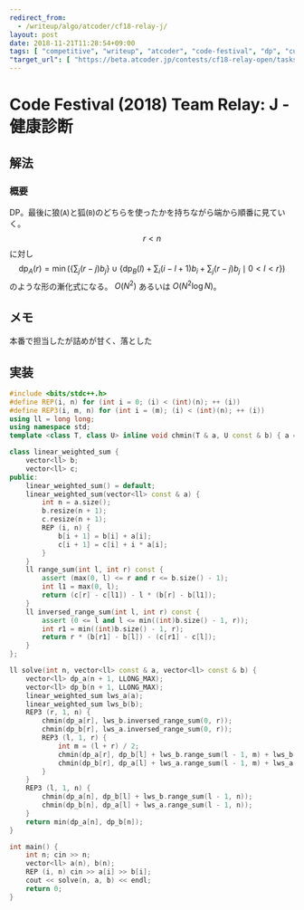 ```yaml
---
redirect_from:
  - /writeup/algo/atcoder/cf18-relay-j/
layout: post
date: 2018-11-21T11:28:54+09:00
tags: [ "competitive", "writeup", "atcoder", "code-festival", "dp", "cumulative-sum" ]
"target_url": [ "https://beta.atcoder.jp/contests/cf18-relay-open/tasks/relay2018_j" ]
---
```


# Code Festival (2018) Team Relay: J - 健康診断

## 解法

### 概要

DP。最後に狼(`A`)と狐(`B`)のどちらを使ったかを持ちながら端から順番に見ていく。
$$r \lt n$$ に対し $$\mathrm{dp} _ A (r) = \min \left( \left\{ \sum_j (r - j) b_j \right\} \cup \left\{ \mathrm{dp} _ B (l) + \sum_i (i - l + 1) b_i + \sum_j (r - j) b_j \mid 0 < l < r \right\} \right)$$ のような形の漸化式になる。
$O(N^2)$ あるいは $O(N^2 \log N)$。

## メモ

本番で担当したが詰めが甘く、落とした

## 実装

``` c++
#include <bits/stdc++.h>
#define REP(i, n) for (int i = 0; (i) < (int)(n); ++ (i))
#define REP3(i, m, n) for (int i = (m); (i) < (int)(n); ++ (i))
using ll = long long;
using namespace std;
template <class T, class U> inline void chmin(T & a, U const & b) { a = min<T>(a, b); }

class linear_weighted_sum {
    vector<ll> b;
    vector<ll> c;
public:
    linear_weighted_sum() = default;
    linear_weighted_sum(vector<ll> const & a) {
        int n = a.size();
        b.resize(n + 1);
        c.resize(n + 1);
        REP (i, n) {
            b[i + 1] = b[i] + a[i];
            c[i + 1] = c[i] + i * a[i];
        }
    }
    ll range_sum(int l, int r) const {
        assert (max(0, l) <= r and r <= b.size() - 1);
        int l1 = max(0, l);
        return (c[r] - c[l1]) - l * (b[r] - b[l1]);
    }
    ll inversed_range_sum(int l, int r) const {
        assert (0 <= l and l <= min((int)b.size() - 1, r));
        int r1 = min((int)b.size() - 1, r);
        return r * (b[r1] - b[l]) - (c[r1] - c[l]);
    }
};

ll solve(int n, vector<ll> const & a, vector<ll> const & b) {
    vector<ll> dp_a(n + 1, LLONG_MAX);
    vector<ll> dp_b(n + 1, LLONG_MAX);
    linear_weighted_sum lws_a(a);
    linear_weighted_sum lws_b(b);
    REP3 (r, 1, n) {
        chmin(dp_a[r], lws_b.inversed_range_sum(0, r));
        chmin(dp_b[r], lws_a.inversed_range_sum(0, r));
        REP3 (l, 1, r) {
            int m = (l + r) / 2;
            chmin(dp_a[r], dp_b[l] + lws_b.range_sum(l - 1, m) + lws_b.inversed_range_sum(m, r));
            chmin(dp_b[r], dp_a[l] + lws_a.range_sum(l - 1, m) + lws_a.inversed_range_sum(m, r));
        }
    }
    REP3 (l, 1, n) {
        chmin(dp_a[n], dp_b[l] + lws_b.range_sum(l - 1, n));
        chmin(dp_b[n], dp_a[l] + lws_a.range_sum(l - 1, n));
    }
    return min(dp_a[n], dp_b[n]);
}

int main() {
    int n; cin >> n;
    vector<ll> a(n), b(n);
    REP (i, n) cin >> a[i] >> b[i];
    cout << solve(n, a, b) << endl;
    return 0;
}
```

